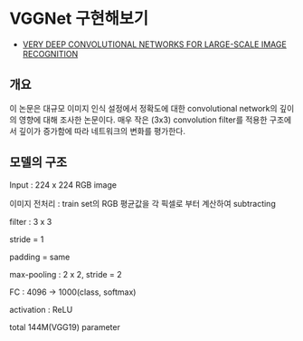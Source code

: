 # VGGNet 구현해보기

- [VERY DEEP CONVOLUTIONAL NETWORKS FOR LARGE-SCALE IMAGE RECOGNITION](https://arxiv.org/pdf/1409.1556.pdf)

## 개요

이 논문은 대규모 이미지 인식 설정에서 정확도에 대한 convolutional network의 깊이의 영향에 대해 조사한 논문이다. 매우 작은 (3x3) convolution filter를 적용한 구조에서 깊이가 증가함에 따라 네트워크의 변화를 평가한다.

## 모델의 구조

Input : 224 x 224 RGB image

이미지 전처리 : train set의 RGB 평균값을 각 픽셀로 부터 계산하여 subtracting

filter : 3 x 3

stride = 1

padding = same

max-pooling : 2 x 2, stride = 2

FC : 4096 → 1000(class, softmax)

activation : ReLU

total 144M(VGG19) parameter
